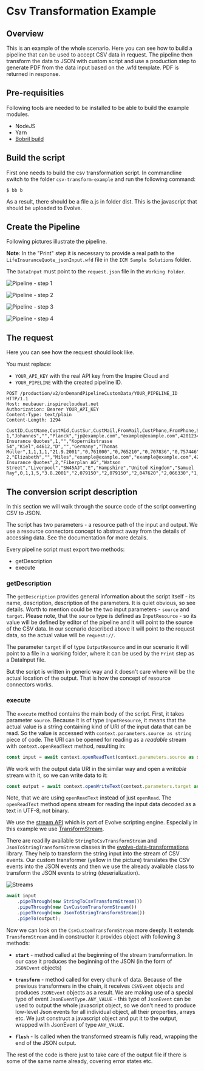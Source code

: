 # Csv Transformation Example

## Overview

This is an example of the whole scenario. Here you can see how to build a pipeline
that can be used to accept CSV data in request. The pipeline then transform the data to JSON with custom script
and use a production step to generate PDF from the data input based on the .wfd template.
PDF is returned in response.

## Pre-requisities
Following tools are needed to be installed to be able to build the example modules.
- NodeJS
- Yarn
- [Bobril build](https://github.com/bobril/bbcore)

## Build the script

First one needs to build the csv transformation script.
In commandline switch to the folder `csv-transform-example` and run the
following command:

```
$ bb b
```
As a result, there should be a file a.js in folder dist. This is the javascript
that should be uploaded to Evolve.

## Create the Pipeline

Following pictures illustrate the pipeline.

**Note**: In the "Print" step it is necessary to provide a real path to
the `LifeInsuranceQuote_jsonInput.wfd` file in the `ICM Sample Solutions` folder.

The `DataInput` must point to the `request.json` file in the `Working Folder`.

![Pipeline - step 1](doc/pipeline-1.png)

![Pipeline - step 2](doc/pipeline-2.png)

![Pipeline - step 3](doc/pipeline-3.png)

![Pipeline - step 4](doc/pipeline-4.png)

## The request
Here you can see how the request should look like.

You must replace:
- `YOUR_API_KEY` with the real API key from the Inspire Cloud and
- `YOUR_PIPELINE` with the created pipeline ID.

```
POST /production/v2/onDemandPipelineCustomData/YOUR_PIPELINE_ID HTTP/1.1
Host: neubauer.inspireclouduat.net
Authorization: Bearer YOUR_API_KEY
Content-Type: text/plain
Content-Length: 1294

CustID,CustName,CustMid,CustSur,CustMail,FromMail,CustPhone,FromPhone,Subject,CustGen,CustCompany,CustStreet,CustCity,CustZIP,CustCountry,CustState,CountryLong,Manager,Internet,Phone,Consultant,CustOption,Date,Open,High,Low,Close,Change,LastDate,LastOpen,LastHigh,LastLow,LastClose,LastChange,Initial_Amount,Jan,Feb,Mar,Apr,May,Jun,Jul,Aug,Sep,Oct,Nov,Dec
1,"Johannes","","Planck","jp@example.com","example@example.com",420123456789,420123456789,"Life Insurance Quotes",1,"","Kopernikstrasse 54","Kiel",44612,"D","","Germany","Thomas Müller",1,1,1,1,"21.9.2001","0,761000","0,765210","0,707836","0,757446","-18,91%","28.12.2001","1,022044","1,035114","1,022044","1,032020","2,81%","17000,00","6412,78","6377,56","6204,42","6194,22","6223,57","6201,49","5999,19","5222,12","3787,23","4820,26","5150,97","5160,1",
2,"Elizabeth","","Miles","example@example.com","example@example.com",420123456789,420123456789,"Life Insurance Quotes",2,"Fiberplan AG","Watson Street","Liverpool","SW45AJ","E","Hampshire","United Kingdom","Samuel Ray",0,1,1,5,"3.8.2001","2,079150","2,079150","2,047620","2,066330","1,84%","28.12.2001","1,985710","2,002720","1,982370","1,987260","2,13%","3000,00","2781,3","2660,5","2457,68","2163,41","2101,23","2215,1","2084,79","1916,8","1423,19","1768,96","1900,57","1987,26",
```

## The conversion script description
In this section we will walk through the source code of the script converting CSV to JSON.

The script has two parameters - a resource path of the input and output. We use a resource
connectors concept to abstract away from the details of accessing data.
See the documentation for more details.

Every pipeline script must export two methods:
- getDescription
- execute

### getDescription

The `getDescription` provides general information about the script itself - its name, description,
description of the parameters. It is quiet obvious, so see details. Worth to mention could be
the two input parameters - `source` and `target`. Please note, that the `source` type is defined as
`InputResource` - so its value will be defined by editor of the pipeline and it will point to the
source of the CSV data. In our scenario described above it will point to the request data, so the actual
value will be `request://`.

The parameter `target` if of type `OutputResource` and in our scenario it will point to a file in a
working folder, where it can be used by the `Print` step as a DataInput file.

But the script is written in generic way and it doesn't care where will be the actual location of the output.
That is how the concept of resource connectors works.

### execute

The `execute` method contains the main body of the script. First, it takes parameter `source`. Because it is of type
`InputResource`, it means that the actual value is a string containing kind of URI of the input data that can be read.
So the value is accessed with `context.parameters.source as string` piece of code. The URI can be opened
for reading as a *readable* stream with `context.openReadText` method, resulting in:
```typescript
const input = await context.openReadText(context.parameters.source as string);
```

We work with the output data URI in the similar way and open a *writable* stream with it, so we can write data to it:
```typescript
const output = await context.openWriteText(context.parameters.target as string);
```

Note, that we are using `openReadText` instead of just `openRead`. The `openReadText` method
opens stream for reading the input data decoded as a text in UTF-8, not binary.

We use the [stream API](https://developer.mozilla.org/en-US/docs/Web/API/Streams_API)
which is part of Evolve scripting engine. Especially in this example we
use [TransformStream](https://developer.mozilla.org/en-US/docs/Web/API/TransformStream).

There are readilly available `StringToCsvTransformStream` and `JsonToStringTransformStream`
classes in the [evolve-data-transformations](https://www.npmjs.com/package/@quadient/evolve-data-transformations) library.
They help to transform the string input into the stream of CSV events. Our custom transformer (yellow in the picture)
translates the CSV events into the JSON events and then we use the already available class to transform
the JSON events to string (deserialization).

![Streams](doc/stream-flow.drawio.png)

```typescript
await input
    .pipeThrough(new StringToCsvTransformStream())
    .pipeThrough(new CsvCustomTransformStream())
    .pipeThrough(new JsonToStringTransformStream())
    .pipeTo(output);
```

Now we can look on the `CsvCustomTransformStream` more deeply. It extends `TransformStream` and in constructor it
provides object with following 3 methods:

- **`start`** - method called at the beginning of the stream transformation. In our case it produces the beginning of the JSON (in the form of `JSONEvent` objects)

- **`transform`** - method called for every chunk of data. Because of the previous transformers in the chain,
  it receives `CSVEvent` objects and produces `JSONEvent` objects as a result.
  We are making use of a special type of event `JsonEventType.ANY_VALUE` - this type
  of `JsonEvent` can be used to output the whole
  javascript object, so we don't need to produce low-level Json events for all individual
  object, all their properties, arrays etc. We just construct a javascript object and put it to the
  output, wrapped with JsonEvent of type `ANY_VALUE`.

- **`flush`** - Is called when the transformed stream is fully read, wrapping the end of the JSON output.

The rest of the code is there just to take care of the output file if there is some of the same name already,
covering error states etc.
